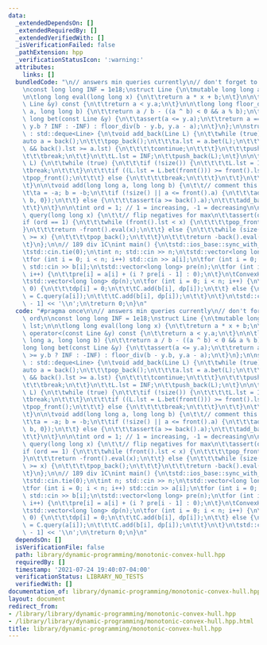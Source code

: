 ```yaml
---
data:
  _extendedDependsOn: []
  _extendedRequiredBy: []
  _extendedVerifiedWith: []
  _isVerificationFailed: false
  _pathExtension: hpp
  _verificationStatusIcon: ':warning:'
  attributes:
    links: []
  bundledCode: "\n// answers min queries currently\n// don't forget to change ord\n\
    \nconst long long INF = 1e18;\nstruct Line {\n\tmutable long long a, b, lst;\n\
    \n\tlong long eval(long long x) {\n\t\treturn a * x + b;\n\t}\n\n\tbool operator<(const\
    \ Line &y) const {\n\t\treturn a < y.a;\n\t}\n\n\tlong long floor_div(long long\
    \ a, long long b) {\n\t\treturn a / b - ((a ^ b) < 0 && a % b);\n\t}\n\n\tlong\
    \ long bet(const Line &y) {\n\t\tassert(a <= y.a);\n\t\treturn a == y.a ? (b >=\
    \ y.b ? INF : -INF) : floor_div(b - y.b, y.a - a);\n\t}\n};\n\nstruct ConvexHullDeque\
    \ : std::deque<Line> {\n\tvoid add_back(Line L) {\n\t\twhile (true) {\n\t\t\t\
    auto a = back();\n\t\t\tpop_back();\n\t\t\ta.lst = a.bet(L);\n\t\t\tif (size()\
    \ && back().lst >= a.lst) {\n\t\t\t\tcontinue;\n\t\t\t}\n\t\t\tpush_back(a);\n\
    \t\t\tbreak;\n\t\t}\n\t\tL.lst = INF;\n\t\tpush_back(L);\n\t}\n\n\tvoid add_front(Line\
    \ L) {\n\t\twhile (true) {\n\t\t\tif (!size()) {\n\t\t\t\tL.lst = INF;\n\t\t\t\
    \tbreak;\n\t\t\t}\n\t\t\tif ((L.lst = L.bet(front())) >= front().lst) {\n\t\t\t\
    \tpop_front();\n\t\t\t} else {\n\t\t\t\tbreak;\n\t\t\t}\n\t\t}\n\t\tpush_front(L);\n\
    \t}\n\n\tvoid add(long long a, long long b) {\n\t\t// comment this out for max\n\
    \t\ta = -a; b = -b;\n\t\tif (!size() || a <= front().a) {\n\t\t\tadd_front({a,\
    \ b, 0});\n\t\t} else {\n\t\t\tassert(a >= back().a);\n\t\t\tadd_back({a, b, 0});\n\
    \t\t}\n\t}\n\n\tint ord = 1; // 1 = increasing, -1 = decreasing\n\n\tlong long\
    \ query(long long x) {\n\t\t// flip negatives for max\n\t\tassert(ord);\n\t\t\
    if (ord == 1) {\n\t\t\twhile (front().lst < x) {\n\t\t\t\tpop_front();\n\t\t\t\
    }\n\t\t\treturn -front().eval(x);\n\t\t} else {\n\t\t\twhile (size() > 1 && prev(prev(end()))->lst\
    \ >= x) {\n\t\t\t\tpop_back();\n\t\t\t}\n\t\t\treturn -back().eval(x);\n\t\t}\n\
    \t}\n};\n\n// 189 div 1C\nint main() {\n\tstd::ios_base::sync_with_stdio(0);\n\
    \tstd::cin.tie(0);\n\tint n; std::cin >> n;\n\tstd::vector<long long> a(n), b(n);\n\
    \tfor (int i = 0; i < n; i++) std::cin >> a[i];\n\tfor (int i = 0; i < n; i++)\
    \ std::cin >> b[i];\n\tstd::vector<long long> pre(n);\n\tfor (int i = 0; i < n;\
    \ i++) {\n\t\tpre[i] = a[i] + (i ? pre[i - 1] : 0);\n\t}\n\tConvexHullDeque C;\n\
    \tstd::vector<long long> dp(n);\n\tfor (int i = 0; i < n; i++) {\n\t\tif (i ==\
    \ 0) {\n\t\t\tdp[i] = 0;\n\t\t\tC.add(b[i], dp[i]);\n\t\t} else {\n\t\t\tdp[i]\
    \ = C.query(a[i]);\n\t\t\tC.add(b[i], dp[i]);\n\t\t}\n\t}\n\tstd::cout << dp[n\
    \ - 1] << '\\n';\n\treturn 0;\n}\n"
  code: "#pragma once\n\n// answers min queries currently\n// don't forget to change\
    \ ord\n\nconst long long INF = 1e18;\nstruct Line {\n\tmutable long long a, b,\
    \ lst;\n\n\tlong long eval(long long x) {\n\t\treturn a * x + b;\n\t}\n\n\tbool\
    \ operator<(const Line &y) const {\n\t\treturn a < y.a;\n\t}\n\n\tlong long floor_div(long\
    \ long a, long long b) {\n\t\treturn a / b - ((a ^ b) < 0 && a % b);\n\t}\n\n\t\
    long long bet(const Line &y) {\n\t\tassert(a <= y.a);\n\t\treturn a == y.a ? (b\
    \ >= y.b ? INF : -INF) : floor_div(b - y.b, y.a - a);\n\t}\n};\n\nstruct ConvexHullDeque\
    \ : std::deque<Line> {\n\tvoid add_back(Line L) {\n\t\twhile (true) {\n\t\t\t\
    auto a = back();\n\t\t\tpop_back();\n\t\t\ta.lst = a.bet(L);\n\t\t\tif (size()\
    \ && back().lst >= a.lst) {\n\t\t\t\tcontinue;\n\t\t\t}\n\t\t\tpush_back(a);\n\
    \t\t\tbreak;\n\t\t}\n\t\tL.lst = INF;\n\t\tpush_back(L);\n\t}\n\n\tvoid add_front(Line\
    \ L) {\n\t\twhile (true) {\n\t\t\tif (!size()) {\n\t\t\t\tL.lst = INF;\n\t\t\t\
    \tbreak;\n\t\t\t}\n\t\t\tif ((L.lst = L.bet(front())) >= front().lst) {\n\t\t\t\
    \tpop_front();\n\t\t\t} else {\n\t\t\t\tbreak;\n\t\t\t}\n\t\t}\n\t\tpush_front(L);\n\
    \t}\n\n\tvoid add(long long a, long long b) {\n\t\t// comment this out for max\n\
    \t\ta = -a; b = -b;\n\t\tif (!size() || a <= front().a) {\n\t\t\tadd_front({a,\
    \ b, 0});\n\t\t} else {\n\t\t\tassert(a >= back().a);\n\t\t\tadd_back({a, b, 0});\n\
    \t\t}\n\t}\n\n\tint ord = 1; // 1 = increasing, -1 = decreasing\n\n\tlong long\
    \ query(long long x) {\n\t\t// flip negatives for max\n\t\tassert(ord);\n\t\t\
    if (ord == 1) {\n\t\t\twhile (front().lst < x) {\n\t\t\t\tpop_front();\n\t\t\t\
    }\n\t\t\treturn -front().eval(x);\n\t\t} else {\n\t\t\twhile (size() > 1 && prev(prev(end()))->lst\
    \ >= x) {\n\t\t\t\tpop_back();\n\t\t\t}\n\t\t\treturn -back().eval(x);\n\t\t}\n\
    \t}\n};\n\n// 189 div 1C\nint main() {\n\tstd::ios_base::sync_with_stdio(0);\n\
    \tstd::cin.tie(0);\n\tint n; std::cin >> n;\n\tstd::vector<long long> a(n), b(n);\n\
    \tfor (int i = 0; i < n; i++) std::cin >> a[i];\n\tfor (int i = 0; i < n; i++)\
    \ std::cin >> b[i];\n\tstd::vector<long long> pre(n);\n\tfor (int i = 0; i < n;\
    \ i++) {\n\t\tpre[i] = a[i] + (i ? pre[i - 1] : 0);\n\t}\n\tConvexHullDeque C;\n\
    \tstd::vector<long long> dp(n);\n\tfor (int i = 0; i < n; i++) {\n\t\tif (i ==\
    \ 0) {\n\t\t\tdp[i] = 0;\n\t\t\tC.add(b[i], dp[i]);\n\t\t} else {\n\t\t\tdp[i]\
    \ = C.query(a[i]);\n\t\t\tC.add(b[i], dp[i]);\n\t\t}\n\t}\n\tstd::cout << dp[n\
    \ - 1] << '\\n';\n\treturn 0;\n}\n"
  dependsOn: []
  isVerificationFile: false
  path: library/dynamic-programming/monotonic-convex-hull.hpp
  requiredBy: []
  timestamp: '2021-07-24 19:40:07-04:00'
  verificationStatus: LIBRARY_NO_TESTS
  verifiedWith: []
documentation_of: library/dynamic-programming/monotonic-convex-hull.hpp
layout: document
redirect_from:
- /library/library/dynamic-programming/monotonic-convex-hull.hpp
- /library/library/dynamic-programming/monotonic-convex-hull.hpp.html
title: library/dynamic-programming/monotonic-convex-hull.hpp
---
```

